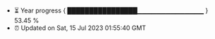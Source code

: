 - ⏳ Year progress { ████████████████▁▁▁▁▁▁▁▁▁▁▁▁▁▁ } 53.45 %
- ⏰ Updated on Sat, 15 Jul 2023 01:55:40 GMT

